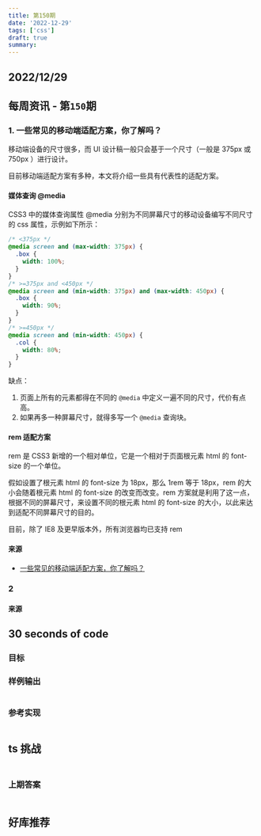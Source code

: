 ```yaml
---
title: 第150期
date: '2022-12-29'
tags: ['css']
draft: true
summary:
---
```


<TOCInline toc={props.toc} asDisclosure toHeading={3} />

## 2022/12/29

## 每周资讯 - 第`150`期

### 1. 一些常见的移动端适配方案，你了解吗？

移动端设备的尺寸很多，而 UI 设计稿一般只会基于一个尺寸（一般是 375px 或 750px ）进行设计。

目前移动端适配方案有多种，本文将介绍一些具有代表性的适配方案。

#### 媒体查询 @media

CSS3 中的媒体查询属性 @media 分别为不同屏幕尺寸的移动设备编写不同尺寸的 css 属性，示例如下所示：

```css
/* <375px */
@media screen and (max-width: 375px) {
  .box {
    width: 100%;
  }
}
/* >=375px and <450px */
@media screen and (min-width: 375px) and (max-width: 450px) {
  .box {
    width: 90%;
  }
}
/* >=450px */
@media screen and (min-width: 450px) {
  .col {
    width: 80%;
  }
}
```

缺点：

1. 页面上所有的元素都得在不同的 `@media` 中定义一遍不同的尺寸，代价有点高。
2. 如果再多一种屏幕尺寸，就得多写一个 `@media` 查询块。

#### rem 适配方案

rem 是 CSS3 新增的一个相对单位，它是一个相对于页面根元素 html 的 font-size 的一个单位。

假如设置了根元素 html 的 font-size 为 18px，那么 1rem 等于 18px，rem 的大小会随着根元素 html 的 font-size 的改变而改变。rem 方案就是利用了这一点，根据不同的屏幕尺寸，来设置不同的根元素 html 的 font-size 的大小，以此来达到适配不同屏幕尺寸的目的。

目前，除了 IE8 及更早版本外，所有浏览器均已支持 rem

#### 来源

- [一些常见的移动端适配方案，你了解吗？](https://mp.weixin.qq.com/s/NDdAOyxmnK6Ln-Yb1JhVRw)

### 2

#### 来源

## 30 seconds of code

### 目标

### 样例输出

```js

```

### 参考实现

```js

```

## ts 挑战

###

```ts

```

### 上期答案

####

```ts

```

## 好库推荐
